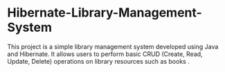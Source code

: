 # Hibernate-Library-Management-System
This project is a simple library management system developed using Java and Hibernate. It allows users to perform basic CRUD (Create, Read, Update, Delete) operations on library resources such as books .
